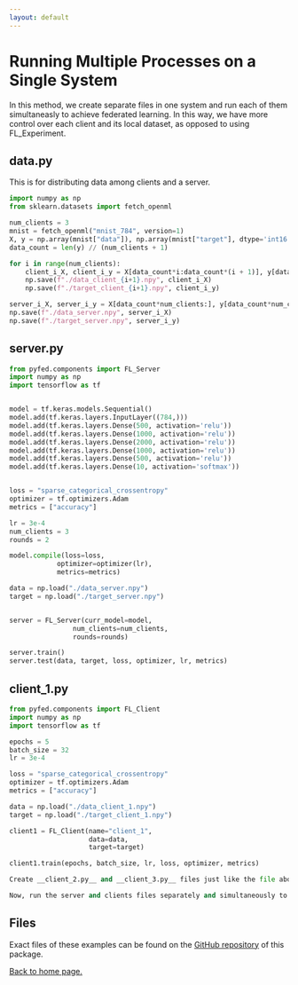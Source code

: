 ```yaml
---
layout: default
---
```


# Running Multiple Processes on a Single System
In this method, we create separate files in one system and run each of them simultaneasly to achieve federated learning. In this way, we have more control over each client and its local dataset, as opposed to using FL_Experiment. 

## data.py
This is for distributing data among clients and a server.

```py
import numpy as np
from sklearn.datasets import fetch_openml

num_clients = 3
mnist = fetch_openml("mnist_784", version=1)
X, y = np.array(mnist["data"]), np.array(mnist["target"], dtype='int16')
data_count = len(y) // (num_clients + 1)

for i in range(num_clients):
    client_i_X, client_i_y = X[data_count*i:data_count*(i + 1)], y[data_count*i:data_count*(i + 1)]
    np.save(f"./data_client_{i+1}.npy", client_i_X)
    np.save(f"./target_client_{i+1}.npy", client_i_y)

server_i_X, server_i_y = X[data_count*num_clients:], y[data_count*num_clients:]
np.save(f"./data_server.npy", server_i_X)
np.save(f"./target_server.npy", server_i_y)
```


## server.py

```py
from pyfed.components import FL_Server
import numpy as np
import tensorflow as tf


model = tf.keras.models.Sequential()
model.add(tf.keras.layers.InputLayer((784,)))
model.add(tf.keras.layers.Dense(500, activation='relu'))
model.add(tf.keras.layers.Dense(1000, activation='relu'))
model.add(tf.keras.layers.Dense(2000, activation='relu'))
model.add(tf.keras.layers.Dense(1000, activation='relu'))
model.add(tf.keras.layers.Dense(500, activation='relu'))
model.add(tf.keras.layers.Dense(10, activation='softmax'))


loss = "sparse_categorical_crossentropy"
optimizer = tf.optimizers.Adam
metrics = ["accuracy"]

lr = 3e-4
num_clients = 3
rounds = 2

model.compile(loss=loss,
            optimizer=optimizer(lr),
            metrics=metrics)

data = np.load("./data_server.npy")
target = np.load("./target_server.npy")


server = FL_Server(curr_model=model,
                num_clients=num_clients,
                rounds=rounds)

server.train()
server.test(data, target, loss, optimizer, lr, metrics)
```

## client_1.py

```py
from pyfed.components import FL_Client
import numpy as np
import tensorflow as tf

epochs = 5
batch_size = 32
lr = 3e-4

loss = "sparse_categorical_crossentropy"
optimizer = tf.optimizers.Adam
metrics = ["accuracy"]

data = np.load("./data_client_1.npy")
target = np.load("./target_client_1.npy")

client1 = FL_Client(name="client_1",
                    data=data,
                    target=target)

client1.train(epochs, batch_size, lr, loss, optimizer, metrics)

Create __client_2.py__ and __client_3.py__ files just like the file above and change the data and target files to match the correct client. </br>

Now, run the server and clients files separately and simultaneously to get federated l
```

## Files
Exact files of these examples can be found on the [GitHub repository](https://github.com/amirrezasokhankhosh/PyFed) of this package.

[Back to home page.](./index.md)